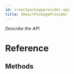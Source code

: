```yaml
---
id: ireactpackageprovider-api
title: IReactPackageProvider
---
```


*Describe the API*

# Reference

## Methods

<!-- 
// Copyright (c) Microsoft Corporation.
// Licensed under the MIT License.

import "IReactPackageBuilder.idl";

namespace Microsoft.ReactNative {

  // This interface is to be implemented by package creators.
  [webhosthidden]
  interface IReactPackageProvider {
    void CreatePackage(IReactPackageBuilder packageBuilder);
  };

} // namespace Microsoft.ReactNative -->
